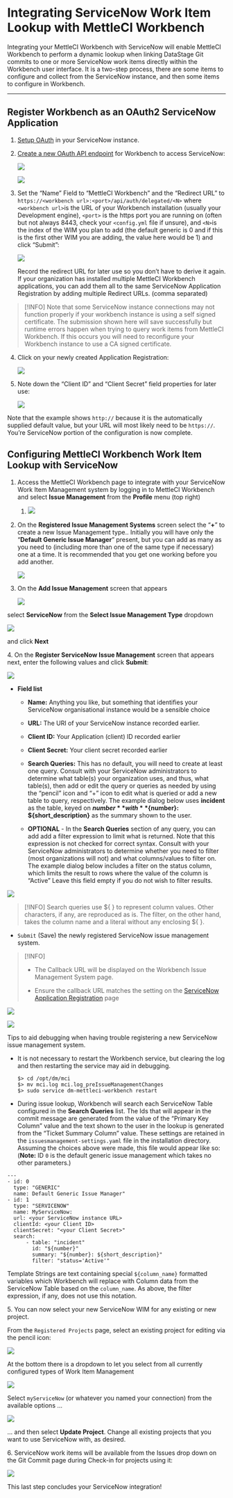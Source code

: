 # Integrating ServiceNow Work Item Lookup with MettleCI Workbench

Integrating your MettleCI Workbench with ServiceNow will enable MettleCI Workbench to perform a dynamic lookup when linking DataStage Git commits to one or more ServiceNow work items directly within the Workbench user interface. It is a two-step process, there are some items to configure and collect from the ServiceNow instance, and then some items to configure in Workbench.

* * *

## Register Workbench as an OAuth2 ServiceNow Application

1.  [Setup OAuth](https://docs.servicenow.com/search?q=Activate%20OAuth) in your ServiceNow instance.
    
2.  [Create a new OAuth API endpoint](https://docs.servicenow.com/search?q=Create%20OAuth%20API%20endpoint) for Workbench to access ServiceNow:  
    
    ![](./attachments/image-20191108-031434.png)
    
    ![](./attachments/image-20191108-031505.png)
    
3.  Set the “Name” Field to “MettleCI Workbench” and the “Redirect URL” to `https://<workbench url>:<port>/api/auth/delegated/<N>` where `<workbench url>`is the URL of your Workbench installation (usually your Development engine), `<port>` is the https port you are running on (often but not always 8443, check your `<config.yml` file if unsure), and `<N>`is the index of the WIM you plan to add (the default generic is 0 and if this is the first other WIM you are adding, the value here would be 1) and click “Submit”:  
    
    ![](./attachments/image-20191108-032003.png)
    
      
    Record the redirect URL for later use so you don’t have to derive it again. If your organization has installed multiple MettleCI Workbench applications, you can add them all to the same ServiceNow Application Registration by adding multiple Redirect URLs. (comma separated)
    

> [!INFO]
> Note that some ServiceNow instance connections may not function properly if your workbench instance is using a self signed certificate. The submission shown here will save successfully but runtime errors happen when trying to query work items from MettleCI Workbench. If this occurs you will need to reconfigure your Workbench instance to use a CA signed certificate.

4.  Click on your newly created Application Registration:  
    
    ![](./attachments/image-20191108-032307.png)
    
5.  Note down the “Client ID” and “Client Secret” field properties for later use:  
    
    ![](./attachments/ServiceNow%20Application%20Register.png)
    

Note that the example shows `http://` because it is the automatically supplied default value, but your URL will most likely need to be `https://`. You’re ServiceNow portion of the configuration is now complete.

## Configuring MettleCI Workbench Work Item Lookup with ServiceNow

1.  Access the MettleCI Workbench page to integrate with your ServiceNow Work Item Management system by logging in to MettleCI Workbench and select **Issue Management** from the **Profile** menu (top right)
    
    1.  ![](./attachments/image-20220130-053458.png)
        
2.  On the **Registered Issue Management Systems** screen select the “**+**” to create a new Issue Management type.. Initially you will have only the “**Default Generic Issue Manager**” present, but you can add as many as you need to (including more than one of the same type if necessary) one at a time. It is recommended that you get one working before you add another.  
    
    ![](./attachments/image-20230402-180948.png)
    
3.  On the **Add Issue Management** screen that appears
    
    ![](./attachments/image-20230402-181402.png)
    

select **ServiceNow** from the **Select Issue Management Type** dropdown

![](./attachments/image-20230402-185836.png)

and click **Next**

4\. On the **Register ServiceNow Issue Management** screen that appears next, enter the following values and click **Submit**:

![](./attachments/IssueManagement%20-%20ServiceNow.png)

*   **Field list**
    
    *   **Name:** Anything you like, but something that identifies your ServiceNow organisational instance would be a sensible choice
        
    *   **URL:** The URI of your ServiceNow instance recorded earlier.
        
    *   **Client ID:** Your Application (client) ID recorded earlier
        
    *   **Client Secret:** Your client secret recorded earlier
        
    *   **Search Queries:** This has no default, you will need to create at least one query. Consult with your ServiceNow administrators to determine what table(s) your organization uses, and thus, what table(s), then add or edit the query or queries as needed by using the “pencil” icon and “+” icon to edit what is queried or add a new table to query, respectively. The example dialog below uses **incident** as the table, keyed on **${number}** with **${number}: ${short\_description}** as the summary shown to the user.
        
    *   **OPTIONAL** - In the **Search Queries** section of any query, you can add add a filter expression to limit what is returned. Note that this expression is not checked for correct syntax. Consult with your ServiceNow administrators to determine whether you need to filter (most organizations will not) and what columns/values to filter on. The example dialog below includes a filter on the status column, which limits the result to rows where the value of the column is “Active” Leave this field empty if you do not wish to filter results.
        

![](./attachments/SNOW_Filter_v2.png)

> [!INFO]
> Search queries use ${ } to represent column values. Other characters, if any, are reproduced as is.
> The filter, on the other hand, takes the column name and a literal without any enclosing ${ }.

*   `Submit` (Save) the newly registered ServiceNow issue management system.
    

> [!INFO]
> *   The Callback URL will be displayed on the Workbench Issue Management System page.
>     
> *   Ensure the callback URL matches the setting on the [ServiceNow Application Registration](#ServiceNowRegisterConfig) page

![](./attachments/ServiceNow%20Registed.png)

![](https://datamigrators.atlassian.net/wiki/images/icons/grey_arrow_down.png)

Tips to aid debugging when having trouble registering a new ServiceNow issue management system.

*   It is not necessary to restart the Workbench service, but clearing the log and then restarting the service may aid in debugging.
    
    ```
    $> cd /opt/dm/mci
    $> mv mci.log mci.log_preIssueManagementChanges
    $> sudo service dm-mettleci-workbench restart
    ```
    
*   During issue lookup, Workbench will search each ServiceNow Table configured in the **Search Queries** list. The Ids that will appear in the commit message are generated from the value of the “Primary Key Column” value and the text shown to the user in the lookup is generated from the “Ticket Summary Column” value. These settings are retained in the `issuesmanagement-settings.yaml` file in the installation directory. Assuming the choices above were made, this file would appear like so: (**Note:** ID `0` is the default generic issue management which takes no other parameters.)
    

```
---
- id: 0
  type: "GENERIC"
  name: Default Generic Issue Manager"
- id: 1
  type: "SERVICENOW"  
  name: MyServiceNow:
  url: <your ServiceNow instance URL>
  clientId: <your Client ID>
  clientSecret: "<your Client Secret>"
  search:
      - table: "incident"
        id: "${number}"
        summary: "${number}: ${short_description}"
        filter: "status='Active'"
```

Template Strings are text containing special `${column_name}` formatted variables which Workbench will replace with Column data from the ServiceNow Table based on the `column_name`. As above, the filter expression, if any, does not use this notation.

5\. You can now select your new ServiceNow WIM for any existing or new project.

From the `Registered Projects` page, select an existing project for editing via the pencil icon:

![](./attachments/image-20230402-191930.png)

At the bottom there is a dropdown to let you select from all currently configured types of Work Item Management

![](./attachments/image-20230402-192032.png)

Select `myServiceNow` (or whatever you named your connection) from the available options …

![](./attachments/image-20230402-192535.png)

… and then select **Update Project**. Change all existing projects that you want to use ServiceNow with, as desired.

6\. ServiceNow work items will be available from the Issues drop down on the Git Commit page during Check-in for projects using it:

![](./attachments/image-20191108-034814.png)

This last step concludes your ServiceNow integration!